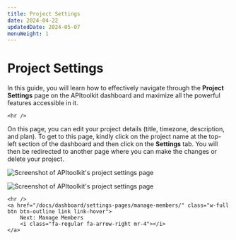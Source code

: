 ```yaml
---
title: Project Settings
date: 2024-04-22
updatedDate: 2024-05-07
menuWeight: 1
---
```


# Project Settings

In this guide, you will learn how to effectively navigate through the **Project Settings** page on the APItoolkit dashboard and maximize all the powerful features accessible in it.

```=html
<hr />
```

On this page, you can edit your project details (title, timezone, description, and plan). To get to this page, kindly click on the project name at the top-left section of the dashboard and then click on the **Settings** tab. You will then be redirected to another page where you can make the changes or delete your project.

![Screenshot of APItoolkit's project settings page](/docs/dashboard/settings-pages/project-settings/screen-1.png)

![Screenshot of APItoolkit's project settings page](/docs/dashboard/settings-pages/project-settings/screen-2.png)

```=html
<hr />
<a href="/docs/dashboard/settings-pages/manage-members/" class="w-full btn btn-outline link link-hover">
    Next: Manage Members
    <i class="fa-regular fa-arrow-right mr-4"></i>
</a>
```
